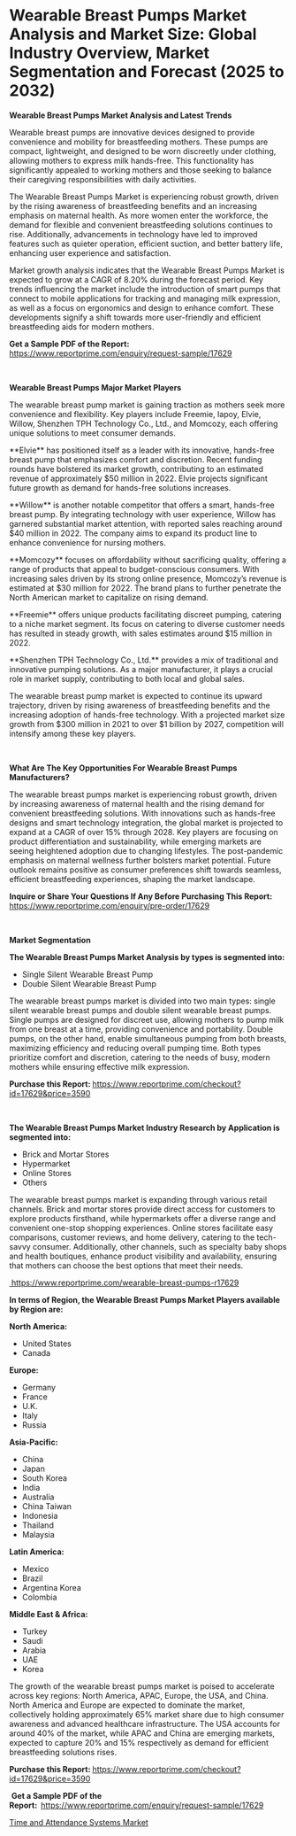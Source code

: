 <p><h1>Wearable Breast Pumps Market Analysis and Market Size: Global Industry Overview, Market Segmentation and Forecast (2025 to 2032)</h1></p><p><strong>Wearable Breast Pumps Market Analysis and Latest Trends</strong></p>
<p><p>Wearable breast pumps are innovative devices designed to provide convenience and mobility for breastfeeding mothers. These pumps are compact, lightweight, and designed to be worn discreetly under clothing, allowing mothers to express milk hands-free. This functionality has significantly appealed to working mothers and those seeking to balance their caregiving responsibilities with daily activities.</p><p>The Wearable Breast Pumps Market is experiencing robust growth, driven by the rising awareness of breastfeeding benefits and an increasing emphasis on maternal health. As more women enter the workforce, the demand for flexible and convenient breastfeeding solutions continues to rise. Additionally, advancements in technology have led to improved features such as quieter operation, efficient suction, and better battery life, enhancing user experience and satisfaction.</p><p>Market growth analysis indicates that the Wearable Breast Pumps Market is expected to grow at a CAGR of 8.20% during the forecast period. Key trends influencing the market include the introduction of smart pumps that connect to mobile applications for tracking and managing milk expression, as well as a focus on ergonomics and design to enhance comfort. These developments signify a shift towards more user-friendly and efficient breastfeeding aids for modern mothers.</p></p>
<p><strong>Get a Sample PDF of the Report:&nbsp;</strong> <a href="https://www.reportprime.com/enquiry/request-sample/17629?utm_campaign=3114&utm_medium=2&utm_source=Github&utm_content=ia&utm_term=18032025&utm_id=wearable-breast-pumps">https://www.reportprime.com/enquiry/request-sample/17629</a></p>
<p>&nbsp;</p>
<p><strong>Wearable Breast Pumps Major Market Players</strong></p>
<p><p>The wearable breast pump market is gaining traction as mothers seek more convenience and flexibility. Key players include Freemie, Iapoy, Elvie, Willow, Shenzhen TPH Technology Co., Ltd., and Momcozy, each offering unique solutions to meet consumer demands.</p><p>**Elvie** has positioned itself as a leader with its innovative, hands-free breast pump that emphasizes comfort and discretion. Recent funding rounds have bolstered its market growth, contributing to an estimated revenue of approximately $50 million in 2022. Elvie projects significant future growth as demand for hands-free solutions increases.</p><p>**Willow** is another notable competitor that offers a smart, hands-free breast pump. By integrating technology with user experience, Willow has garnered substantial market attention, with reported sales reaching around $40 million in 2022. The company aims to expand its product line to enhance convenience for nursing mothers.</p><p>**Momcozy** focuses on affordability without sacrificing quality, offering a range of products that appeal to budget-conscious consumers. With increasing sales driven by its strong online presence, Momcozy’s revenue is estimated at $30 million for 2022. The brand plans to further penetrate the North American market to capitalize on rising demand.</p><p>**Freemie** offers unique products facilitating discreet pumping, catering to a niche market segment. Its focus on catering to diverse customer needs has resulted in steady growth, with sales estimates around $15 million in 2022.</p><p>**Shenzhen TPH Technology Co., Ltd.** provides a mix of traditional and innovative pumping solutions. As a major manufacturer, it plays a crucial role in market supply, contributing to both local and global sales.</p><p>The wearable breast pump market is expected to continue its upward trajectory, driven by rising awareness of breastfeeding benefits and the increasing adoption of hands-free technology. With a projected market size growth from $300 million in 2021 to over $1 billion by 2027, competition will intensify among these key players.</p></p>
<p>&nbsp;</p>
<p><strong>What Are The Key Opportunities For Wearable Breast Pumps Manufacturers?</strong></p>
<p><p>The wearable breast pumps market is experiencing robust growth, driven by increasing awareness of maternal health and the rising demand for convenient breastfeeding solutions. With innovations such as hands-free designs and smart technology integration, the global market is projected to expand at a CAGR of over 15% through 2028. Key players are focusing on product differentiation and sustainability, while emerging markets are seeing heightened adoption due to changing lifestyles. The post-pandemic emphasis on maternal wellness further bolsters market potential. Future outlook remains positive as consumer preferences shift towards seamless, efficient breastfeeding experiences, shaping the market landscape.</p></p>
<p><strong>Inquire or Share Your Questions If Any Before Purchasing This Report:</strong> <a href="https://www.reportprime.com/enquiry/pre-order/17629?utm_campaign=3114&utm_medium=2&utm_source=Github&utm_content=ia&utm_term=18032025&utm_id=wearable-breast-pumps">https://www.reportprime.com/enquiry/pre-order/17629</a></p>
<p>&nbsp;</p>
<p><strong>Market Segmentation</strong></p>
<p><strong>The Wearable Breast Pumps Market Analysis by types is segmented into:</strong></p>
<p><ul><li>Single Silent Wearable Breast Pump</li><li>Double Silent Wearable Breast Pump</li></ul></p>
<p><p>The wearable breast pumps market is divided into two main types: single silent wearable breast pumps and double silent wearable breast pumps. Single pumps are designed for discreet use, allowing mothers to pump milk from one breast at a time, providing convenience and portability. Double pumps, on the other hand, enable simultaneous pumping from both breasts, maximizing efficiency and reducing overall pumping time. Both types prioritize comfort and discretion, catering to the needs of busy, modern mothers while ensuring effective milk expression.</p></p>
<p><strong>Purchase this Report:&nbsp;</strong><a href="https://www.reportprime.com/checkout?id=17629&price=3590&utm_campaign=3114&utm_medium=2&utm_source=Github&utm_content=ia&utm_term=18032025&utm_id=wearable-breast-pumps">https://www.reportprime.com/checkout?id=17629&price=3590</a></p>
<p>&nbsp;</p>
<p><strong>The Wearable Breast Pumps Market Industry Research by Application is segmented into:</strong></p>
<p><ul><li>Brick and Mortar Stores</li><li>Hypermarket</li><li>Online Stores</li><li>Others</li></ul></p>
<p><p>The wearable breast pumps market is expanding through various retail channels. Brick and mortar stores provide direct access for customers to explore products firsthand, while hypermarkets offer a diverse range and convenient one-stop shopping experiences. Online stores facilitate easy comparisons, customer reviews, and home delivery, catering to the tech-savvy consumer. Additionally, other channels, such as specialty baby shops and health boutiques, enhance product visibility and availability, ensuring that mothers can choose the best options that meet their needs.</p></p>
<p><a href="https://www.reportprime.com/wearable-breast-pumps-r17629?utm_campaign=3114&utm_medium=2&utm_source=Github&utm_content=ia&utm_term=18032025&utm_id=wearable-breast-pumps">&nbsp;https://www.reportprime.com/wearable-breast-pumps-r17629</a></p>
<p><strong>In terms of Region, the Wearable Breast Pumps Market Players available by Region are:</strong></p>
<p>
    <p> <strong> North America: </strong>
        <ul>
            <li>United States</li>
            <li>Canada</li>
        </ul>
        </p> 
    <p> <strong> Europe: </strong>
        <ul>
            <li>Germany</li>
            <li>France</li>
            <li>U.K.</li>
            <li>Italy</li>
            <li>Russia</li>
        </ul>
        </p> 
    <p> <strong> Asia-Pacific: </strong>
        <ul>
            <li>China</li>
            <li>Japan</li>
            <li>South Korea</li>
            <li>India</li>
            <li>Australia</li>
            <li>China Taiwan</li>
            <li>Indonesia</li>
            <li>Thailand</li>
            <li>Malaysia</li>
        </ul>
        </p> 
    <p> <strong> Latin America: </strong>
        <ul>
            <li>Mexico</li>
            <li>Brazil</li>
            <li>Argentina Korea</li>
            <li>Colombia</li>
        </ul>
        </p> 
    <p> <strong> Middle East & Africa: </strong>
        <ul>
            <li>Turkey</li>
            <li>Saudi</li>
            <li>Arabia</li>
            <li>UAE</li>
            <li>Korea</li>
        </ul>
    </p>
    </p>
<p><p>The growth of the wearable breast pumps market is poised to accelerate across key regions: North America, APAC, Europe, the USA, and China. North America and Europe are expected to dominate the market, collectively holding approximately 65% market share due to high consumer awareness and advanced healthcare infrastructure. The USA accounts for around 40% of the market, while APAC and China are emerging markets, expected to capture 20% and 15% respectively as demand for efficient breastfeeding solutions rises.</p></p>
<p><strong>Purchase this Report: </strong><a href="https://www.reportprime.com/checkout?id=17629&price=3590&utm_campaign=3114&utm_medium=2&utm_source=Github&utm_content=ia&utm_term=18032025&utm_id=wearable-breast-pumps">https://www.reportprime.com/checkout?id=17629&price=3590</a></p>
<p>&nbsp;<strong>Get a Sample PDF of the Report:&nbsp;&nbsp;</strong><a href="https://www.reportprime.com/enquiry/request-sample/17629?utm_campaign=3114&utm_medium=2&utm_source=Github&utm_content=ia&utm_term=18032025&utm_id=wearable-breast-pumps">https://www.reportprime.com/enquiry/request-sample/17629</a></p>
<p><strong></strong></p>
<p><p><a href="https://github.com/miottaredlin79/Market-Research-Report-List-1/blob/main/time-and-attendance-systems-market.md?utm_campaign=3114&utm_medium=2&utm_source=Github&utm_content=ia&utm_term=18032025&utm_id=wearable-breast-pumps">Time and Attendance Systems Market</a></p></p>